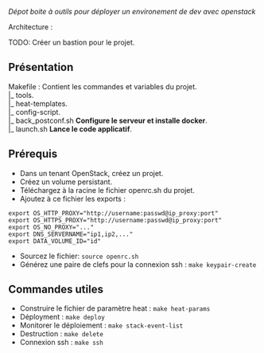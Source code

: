 _Dépot boite à outils pour déployer un environement de dev avec openstack_

Architecture :

TODO: Créer un bastion pour le projet.


## Présentation
 Makefile : Contient les commandes et variables du projet.<br />
 |_ tools.<br />
 |_ heat-templates.<br />
  |_ config-script.<br />
    |_ back_postconf.sh **Configure le serveur et installe docker**.<br />
    |_ launch.sh **Lance le code applicatif**.<br />

## Prérequis
 - Dans un tenant OpenStack, créez un projet.
 - Créez un volume persistant.
 - Téléchargez à la racine le fichier openrc.sh du projet.
 - Ajoutez à ce fichier les exports :
 ```export BASTION_INFRA_IP="ip_bastion"
 export OS_HTTP_PROXY="http://username:passwd@ip_proxy:port"
 export OS_HTTPS_PROXY="http://username:passwd@ip_proxy:port"
 export OS_NO_PROXY="..."
 export DNS_SERVERNAME="ip1,ip2,..."
 export DATA_VOLUME_ID="id"
 ```
 - Sourcez le fichier: `source openrc.sh`
 - Générez une paire de clefs pour la connexion ssh : `make keypair-create`

## Commandes utiles
 - Construire le fichier de paramètre heat : `make heat-params`
 - Déployment : `make deploy`
 - Monitorer le déploiement : `make stack-event-list`
 - Destruction : `make delete`
 - Connexion ssh : `make ssh`
